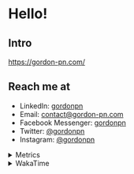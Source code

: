 # Hello!

## Intro

<https://gordon-pn.com/>

## Reach me at

- LinkedIn: [gordonpn](https://www.linkedin.com/in/gordonpn/)
- Email: [contact@gordon-pn.com](mailto:contact@gordon-pn.com)
- Facebook Messenger: [gordonpn](https://www.messenger.com/t/Gordonpn)
- Twitter: [@gordonpn](https://twitter.com/Gordonpn)
- Instagram: [@gordonpn](https://www.instagram.com/gordonpn/)

<details>
  <summary>Metrics</summary>

  <img align="center" src="https://github.com/gordonpn/gordonpn/blob/master/github-metrics.svg" alt="GitHub Metrics">

</details>

<details>
  <summary>WakaTime</summary>

  <!--START_SECTION:waka-->
📊 **This Week I Spent My Time On** 

```text
💬 Programming Languages: 
Java                     10 hrs 21 mins      ███████████████████░░░░░░   75.69 % 
XML                      1 hr 14 mins        ██░░░░░░░░░░░░░░░░░░░░░░░   09.11 % 
Brazil Dependency Config 49 mins             ██░░░░░░░░░░░░░░░░░░░░░░░   06.09 % 
Bash                     18 mins             █░░░░░░░░░░░░░░░░░░░░░░░░   02.31 % 
Makefile                 18 mins             █░░░░░░░░░░░░░░░░░░░░░░░░   02.21 % 

🔥 Editors: 
IntelliJ IDEA            13 hrs 21 mins      ████████████████████████░   97.61 % 
VS Code                  19 mins             █░░░░░░░░░░░░░░░░░░░░░░░░   02.39 % 
```


 Last Updated on 01/02/2025 16:22:26 UTC
<!--END_SECTION:waka-->
</details>
